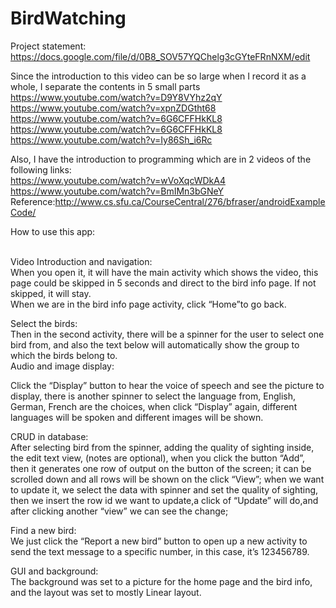 BirdWatching
============
Project statement:<br/>
https://docs.google.com/file/d/0B8_SOV57YQChelg3cGYteFRnNXM/edit <br/>

Since the introduction to this video can be so large when I record it as a whole, I separate the contents in 5 small parts<br/>
https://www.youtube.com/watch?v=D9Y8VYhz2qY<br/>
https://www.youtube.com/watch?v=xpnZDGtht68<br/>
https://www.youtube.com/watch?v=6G6CFFHkKL8<br/>
https://www.youtube.com/watch?v=6G6CFFHkKL8<br/>
https://www.youtube.com/watch?v=Iy86Sh_i6Rc<br/>

Also, I have the introduction to programming which are in 2 videos of the following links:<br/>
https://www.youtube.com/watch?v=wVoXqcWDkA4<br/>
https://www.youtube.com/watch?v=BmIMn3bGNeY<br/>
Reference:http://www.cs.sfu.ca/CourseCentral/276/bfraser/androidExampleCode/<br/>

 How to use this app:<br/><br/>

Video Introduction and navigation:<br/>
When you open it, it will have the main activity which shows the video, this page could be skipped in 5 seconds and direct to the bird info page. If not skipped, it will stay.<br/>
When we are in the bird info page activity, click “Home”to go back.<br/>

Select the birds:<br/>
Then in the second activity, there will be a spinner for the user to select one bird from, and also the text below will automatically show the group to which the birds belong to.<br/>
Audio and image display:<br/>

Click the “Display” button to hear the voice of speech and see the picture to display, there is another spinner to select the language from, English, German, French are the choices, when click “Display” again, different languages will be spoken and different images will be shown.<br/>

CRUD in database:<br/>
After selecting bird from the spinner, adding the quality of sighting inside, the edit text view, (notes are optional), when you click the button “Add”, then it generates one row of output on the button of the screen; it can be scrolled down and all rows will be shown on the click “View”; when we want to update it, we select the data with spinner and set the quality of sighting, then we insert the row id we want to update,a click of “Update” will do,and after clicking another “view” we can see the change; 

Find a new bird:<br/>
We just click the “Report a new bird” button to open up a new activity to send the text message to a specific number, in this case, it’s 123456789.<br/>

GUI and background:<br/>
The background was set to a picture for the home page and the bird info, and the layout was set to mostly Linear layout.
